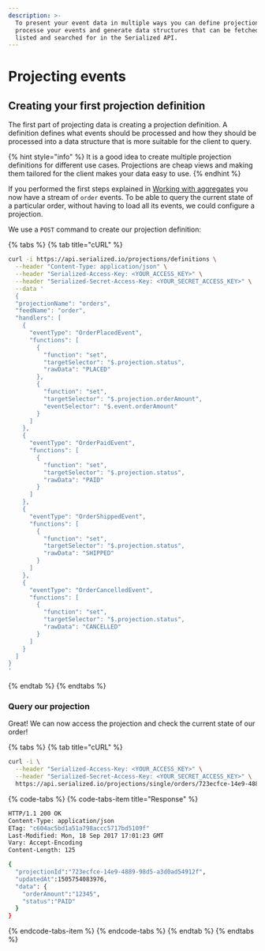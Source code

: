 ```yaml
---
description: >-
  To present your event data in multiple ways you can define projections that
  processe your events and generate data structures that can be fetched,
  listed and searched for in the Serialized API.
---
```


# Projecting events

## Creating your first projection definition

The first part of projecting data is creating a projection definition. A definition defines what events should be processed and how they should be processed into a data structure that is more suitable for the client to query.

{% hint style="info" %}
It is a good idea to create multiple projection definitions for different use cases. Projections are cheap views and making them tailored for the client makes your data easy to use.
{% endhint %}

If you performed the first steps explained in [Working with aggregates](working-with-aggregates) you now have a stream of `order` events. To be able to query the current state of a particular order, without having to load all its events, we could configure a projection.

We use a `POST` command to create our projection definition:

{% tabs %}
{% tab title="cURL" %}
```bash
curl -i https://api.serialized.io/projections/definitions \
  --header "Content-Type: application/json" \
  --header "Serialized-Access-Key: <YOUR_ACCESS_KEY>" \
  --header "Serialized-Secret-Access-Key: <YOUR_SECRET_ACCESS_KEY>" \
  --data '
  {
  "projectionName": "orders",
  "feedName": "order",
  "handlers": [
    {
      "eventType": "OrderPlacedEvent",
      "functions": [
        {
          "function": "set",
          "targetSelector": "$.projection.status",
          "rawData": "PLACED"
        },
        {
          "function": "set",
          "targetSelector": "$.projection.orderAmount",
          "eventSelector": "$.event.orderAmount"
        }
      ]
    },
    {
      "eventType": "OrderPaidEvent",
      "functions": [
        {
          "function": "set",
          "targetSelector": "$.projection.status",
          "rawData": "PAID"
        }
      ]
    },
    {
      "eventType": "OrderShippedEvent",
      "functions": [
        {
          "function": "set",
          "targetSelector": "$.projection.status",
          "rawData": "SHIPPED"
        }
      ]
    },
    {
      "eventType": "OrderCancelledEvent",
      "functions": [
        {
          "function": "set",
          "targetSelector": "$.projection.status",
          "rawData": "CANCELLED"
        }
      ]
    }
  ]
}
'
```
{% endtab %}
{% endtabs %}

### Query our projection

Great! We can now access the projection and check the current state of our order!

{% tabs %}
{% tab title="cURL" %}
```bash
curl -i \
  --header "Serialized-Access-Key: <YOUR_ACCESS_KEY>" \
  --header "Serialized-Secret-Access-Key: <YOUR_SECRET_ACCESS_KEY>" \
  https://api.serialized.io/projections/single/orders/723ecfce-14e9-4889-98d5-a3d0ad54912f
```

{% code-tabs %}
{% code-tabs-item title="Response" %}
```bash
HTTP/1.1 200 OK
Content-Type: application/json
ETag: "c604ac5bd1a51a798accc5717bd5109f"
Last-Modified: Mon, 18 Sep 2017 17:01:23 GMT
Vary: Accept-Encoding
Content-Length: 125

{
  "projectionId":"723ecfce-14e9-4889-98d5-a3d0ad54912f",
  "updatedAt":1505754083976,
  "data": {
    "orderAmount":"12345",
    "status":"PAID"
  }
}
```
{% endcode-tabs-item %}
{% endcode-tabs %}
{% endtab %}
{% endtabs %}

